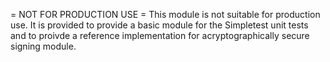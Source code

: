 = NOT FOR PRODUCTION USE =
This module is not suitable for production use.  It is provided to provide a
basic module for the Simpletest unit tests and to proivde a reference
implementation for acryptographically secure signing module.
